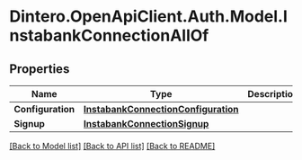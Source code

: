 # Dintero.OpenApiClient.Auth.Model.InstabankConnectionAllOf

## Properties

Name | Type | Description | Notes
------------ | ------------- | ------------- | -------------
**Configuration** | [**InstabankConnectionConfiguration**](InstabankConnectionConfiguration.md) |  | [optional] 
**Signup** | [**InstabankConnectionSignup**](InstabankConnectionSignup.md) |  | 

[[Back to Model list]](../README.md#documentation-for-models) [[Back to API list]](../README.md#documentation-for-api-endpoints) [[Back to README]](../README.md)

